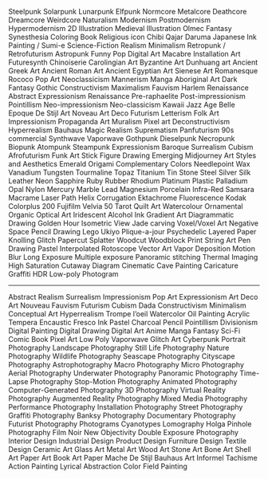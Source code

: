 Steelpunk
Solarpunk
Lunarpunk
Elfpunk
Normcore
Metalcore
Deathcore
Dreamcore
Weirdcore
Naturalism
Modernism
Postmodernism
Hypermodernism
2D Illustration
Medieval Illustration
Olmec
Fantasy
Synesthesia
Coloring Book
Religious icon
Chibi
Qajar
Daruma
Japanese Ink Painting / Sumi-e
Science-Fiction
Realism
Minimalism
Retropunk / Retrofuturism
Astropunk
Funny Pop
Digital Art
Macabre
Installation Art
Futuresynth
Chinoiserie
Carolingian Art
Byzantine Art
Dunhuang art
Ancient Greek Art
Ancient Roman Art
Ancient Egyptian Art
Sienese Art
Romanesque
Rococo
Pop Art
Neoclassicism
Mannerism
Manga
Aboriginal Art
Dark Fantasy
Gothic
Constructivism
Maximalism
Fauvism
Harlem Renaissance
Abstract Expressionism
Renaissance
Pre-raphaelite
Post-impressionism
Pointillism
Neo-impressionism
Neo-classicism
Kawaii
Jazz Age
Belle Epoque
De Stijl
Art Noveau
Art Deco
Futurism
Letterism
Folk Art
Impressionism
Propaganda Art
Muralism
Pixel art
Deconstructivism
Hyperrealism
Bauhaus
Magic Realism
Suprematism
Panfuturism
90s commercial
Synthwave
Vaporwave
Gothpunk
Dieselpunk
Necropunk
Biopunk
Atompunk
Steampunk
Expressionism
Baroque
Surrealism
Cubism
Afrofuturism
Funk Art
Stick Figure Drawing
Emerging Midjourney Art Styles and Aesthetics
Emerald
Origami
Complementary Colors
Needlepoint
Wax
Vanadium
Tungsten
Tourmaline
Topaz
Titanium
Tin
Stone
Steel
Silver
Silk
Leather
Neon
Sapphire
Ruby
Rubber
Rhodium
Platinum
Plastic
Palladium
Opal
Nylon
Mercury
Marble
Lead
Magnesium
Porcelain
Infra-Red
Samsara
Macrame
Laser Path
Helix
Corrugation
Ektachrome
Fluorescence
Kodak Colorplus 200
Fujifilm Velvia 50
Tarot
Quilt Art
Watercolour Ornamental
Organic
Optical Art
Iridescent
Alcohol Ink
Gradient Art
Diagrammatic Drawing
Golden Hour
Isometric View
Jade carving
Voxel/Voxel Art
Negative Space
Pencil Drawing
Lego
Ukiyo
Plique-a-jour
Psychedelic
Layered Paper
Knolling
Glitch
Papercut
Splatter
Woodcut
Woodblock Print
String Art
Pen Drawing
Pastel
Interpolated Rotoscope
Vector Art
Vapor Deposition
Motion Blur
Long Exposure
Multiple exposure
Panoramic stitching
Thermal Imaging
High Saturation
Cutaway Diagram
Cinematic
Cave Painting
Caricature
Graffiti
HDR
Low-poly
Photogram

---

Abstract
Realism
Surrealism
Impressionism
Pop Art
Expressionism
Art Deco
Art Nouveau
Fauvism
Futurism
Cubism
Dada
Constructivism
Minimalism
Conceptual Art
Hyperrealism
Trompe l’oeil
Watercolor
Oil Painting
Acrylic
Tempera
Encaustic
Fresco
Ink
Pastel
Charcoal
Pencil
Pointillism
Divisionism
Digital Painting
Digital Drawing
Digital Art
Anime
Manga
Fantasy
Sci-Fi
Comic Book
Pixel Art
Low Poly
Vaporwave
Glitch Art
Cyberpunk
Portrait Photography
Landscape Photography
Still Life Photography
Nature Photography
Wildlife Photography
Seascape Photography
Cityscape Photography
Astrophotography
Macro Photography
Micro Photography
Aerial Photography
Underwater Photography
Panoramic Photography
Time-Lapse Photography
Stop-Motion Photography
Animated Photography
Computer-Generated Photography
3D Photography
Virtual Reality Photography
Augmented Reality Photography
Mixed Media Photography
Performance Photography
Installation Photography
Street Photography
Graffiti Photography
Banksy Photography
Documentary Photography
Futurist Photography
Photograms
Cyanotypes
Lomography
Holga
Pinhole Photography
Film Noir
New Objectivity
Double Exposure Photography
Interior Design
Industrial Design
Product Design
Furniture Design
Textile Design
Ceramic Art
Glass Art
Metal Art
Wood Art
Stone Art
Bone Art
Shell Art
Paper Art
Book Art
Paper Mache
De Stijl
Bauhaus
Art Informel
Tachisme
Action Painting
Lyrical Abstraction
Color Field Painting